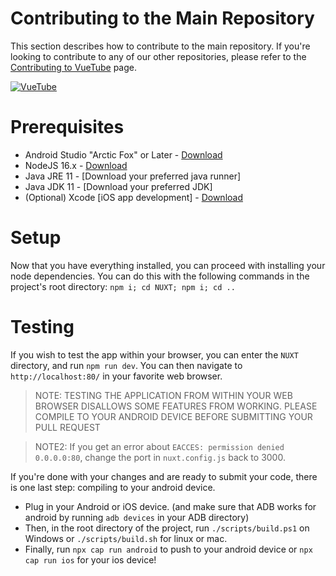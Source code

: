 # Contributing to the Main Repository
This section describes how to contribute to the main repository. If you're looking to contribute to any of our other repositories, please refer to the [Contributing to VueTube](./README.md) page.

[![VueTube](https://github-readme-stats.vercel.app/api/pin/?username=VueTubeApp&repo=VueTube)](https://github.com/VueTubeApp/VueTube)

# Prerequisites
- Android Studio "Arctic Fox" or Later - [Download](https://developer.android.com/studio#downloads)
- NodeJS 16.x - [Download](https://nodejs.org/en/download/)
- Java JRE 11 - [Download your preferred java runner]
- Java JDK 11 - [Download your preferred JDK]
- (Optional) Xcode [iOS app development] - [Download](https://developer.apple.com/xcode/)

# Setup
Now that you have everything installed, you can proceed with installing your node dependencies. You can do this with the following commands in the project's root directory:
`npm i; cd NUXT; npm i; cd ..`

# Testing
If you wish to test the app within your browser, you can enter the `NUXT` directory, and run `npm run dev`. You can then navigate to `http://localhost:80/` in your favorite web browser.
> NOTE: TESTING THE APPLICATION FROM WITHIN YOUR WEB BROWSER DISALLOWS SOME FEATURES FROM WORKING. PLEASE COMPILE TO YOUR ANDROID DEVICE BEFORE SUBMITTING YOUR PULL REQUEST

> NOTE2: If you get an error about `EACCES: permission denied 0.0.0.0:80`, change the port in `nuxt.config.js` back to 3000.

If you're done with your changes and are ready to submit your code, there is one last step: compiling to your android device.
- Plug in your Android or iOS device. (and make sure that ADB works for android by running `adb devices` in your ADB directory)
- Then, in the root directory of the project, run `./scripts/build.ps1` on Windows or `./scripts/build.sh` for linux or mac.
- Finally, run `npx cap run android` to push to your android device or `npx cap run ios` for your ios device!
